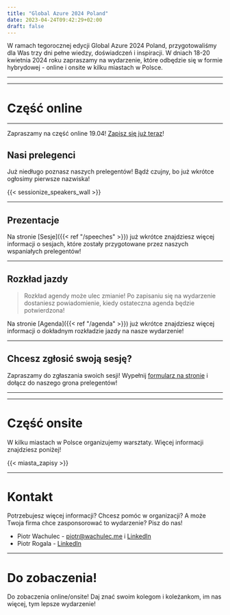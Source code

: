 ```yaml
---
title: "Global Azure 2024 Poland"
date: 2023-04-24T09:42:29+02:00
draft: false
---
```


<!-- {{< paige/image alt="Landscape" class="object-fit-cover rounded-4 shadow" fetchpriority="high" height="45rem" loading="eager" process="webp" src="/images/GlobalAzure2023WarsawWhiteEvenea.png" width="100%" >}} -->
<!-- {{< paige/image alt="Landscape" class="object-fit-cover rounded-4 shadow" fetchpriority="high" height="45rem" loading="eager" process="webp" src="/images/GlobalAzurePolandOnline-500x500.png" style="margin-left: auto;margin-right: auto;" >}} -->

W ramach tegorocznej edycji Global Azure 2024 Poland, przygotowaliśmy dla Was trzy dni pełne wiedzy, doświadczeń i inspiracji. W dniach 18-20 kwietnia 2024 roku zapraszamy na wydarzenie, które odbędzie się w formie hybrydowej - online i onsite w kilku miastach w Polsce.

---
---

# Część online

---

Zapraszamy na część online 19.04! [Zapisz się już teraz](https://www.eventbrite.com/e/global-azure-2024-poland-on-line-tickets-843540521407)!

## Nasi prelegenci

<!-- Poznaj naszych prelegentów! -->
Już niedługo poznasz naszych prelegentów! Bądź czujny, bo już wkrótce ogłosimy pierwsze nazwiska!

{{< sessionize_speakers_wall >}}

<!-- Więcej informacji znajdziesz w zakładce [Prelegenci]({{< ref "/speakers" >}}). -->

---

## Prezentacje

Na stronie [Sesje]({{< ref "/speeches" >}}) już wkrótce znajdziesz więcej informacji o sesjach, które zostały przygotowane przez naszych wspaniałych prelegentów!

---

## Rozkład jazdy

> Rozkład agendy może ulec zmianie! Po zapisaniu się na wydarzenie dostaniesz powiadomienie, kiedy ostateczna agenda będzie potwierdzona!

Na stronie [Agenda]({{< ref "/agenda" >}}) już wkrótce znajdziesz więcej informacji o dokładnym rozkładzie jazdy na nasze wydarzenie!

---

## Chcesz zgłosić swoją sesję?

Zapraszamy do zgłaszania swoich sesji! Wypełnij [formularz na stronie](https://sessionize.com/global-azure-2024-poland-on-line/) i dołącz do naszego grona prelegentów!

---
---

# Część onsite

W kilku miastach w Polsce organizujemy warsztaty. Więcej informacji znajdziesz poniżej!

{{< miasta_zapisy >}}

---

# Kontakt

Potrzebujesz więcej informacji? Chcesz pomóc w organizacji? A może Twoja firma chce zasponsorować to wydarzenie? Pisz do nas!

- Piotr Wachulec - [piotr@wachulec.me](mailto:piotr@wachulec.me) i [LinkedIn](https://www.linkedin.com/in/piotrwachulec/)
- Piotr Rogala - [LinkedIn](https://www.linkedin.com/in/rogalapiotr/)

---

# Do zobaczenia!

Do zobaczenia online/onsite! Daj znać swoim kolegom i koleżankom, im nas więcej, tym lepsze wydarzenie!
